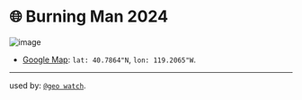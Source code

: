 # 🌐 Burning Man 2024

![image](https://kamangir-public.s3.ca-central-1.amazonaws.com/geo-watch-2024-09-04-burning-man-2024-a/geo-watch-2024-09-04-burning-man-2024-a-2X.gif?raw=true&random=582PcDlgy2KIC0MV)

 - [Google Map](https://maps.app.goo.gl/e58UsDThr8ryqCRa8): `lat: 40.7864"N`, `lon: 119.2065"W`.

---

used by: [`@geo watch`](../).
